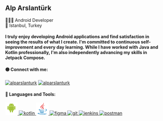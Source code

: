 <h2 align="left">Alp Arslantürk</h2>
👨🏻‍💻 Android Developer<br> 
📍 Istanbul, Turkey 
<h4 align="left">I truly enjoy developing Android applications and find satisfaction in seeing the results of what I create. I'm committed to continuous self-improvement and every day learning. While I have worked with Java and Kotlin professionally, I'm also independently advancing my skills in Jetpack Compose.</h4>
<h4 align="left">🟡 Connect with me:</h4>
<p align="left">
<a href="https://linkedin.com/in/alparslanturk" target="blank"><img align="center" src="https://raw.githubusercontent.com/rahuldkjain/github-profile-readme-generator/master/src/images/icons/Social/linked-in-alt.svg" alt="alparslanturk" height="30" width="40" /></a>
<a href="https://medium.com/alparslanturk" target="blank"><img align="center" src="https://raw.githubusercontent.com/rahuldkjain/github-profile-readme-generator/master/src/images/icons/Social/medium.svg" alt="alparslanturk" height="30" width="40" /></a>
</p>
<h4 align="left">🔵 Languages and Tools:</h4>
<p align="left"> <a href="https://developer.android.com" target="_blank" rel="noreferrer"> <img src="https://raw.githubusercontent.com/devicons/devicon/master/icons/android/android-original-wordmark.svg" alt="android" width="40" height="40"/> </a> <a href="https://kotlinlang.org" target="_blank" rel="noreferrer"> <img src="https://www.vectorlogo.zone/logos/kotlinlang/kotlinlang-icon.svg" alt="kotlin" width="40" height="40"/> </a> <a href="https://www.java.com" target="_blank" rel="noreferrer"> <img src="https://raw.githubusercontent.com/devicons/devicon/master/icons/java/java-original.svg" alt="java" width="40" height="40"/> </a> <a href="https://www.figma.com/" target="_blank" rel="noreferrer"> <img src="https://www.vectorlogo.zone/logos/figma/figma-icon.svg" alt="figma" width="40" height="40"/> </a> <a href="https://git-scm.com/" target="_blank" rel="noreferrer"> <img src="https://www.vectorlogo.zone/logos/git-scm/git-scm-icon.svg" alt="git" width="40" height="40"/> </a> <a href="https://www.jenkins.io" target="_blank" rel="noreferrer"> <img src="https://www.vectorlogo.zone/logos/jenkins/jenkins-icon.svg" alt="jenkins" width="40" height="40"/> </a>  <a href="https://postman.com" target="_blank" rel="noreferrer"> <img src="https://d3sxshmncs10te.cloudfront.net/icon/free/svg/2945092.svg?token=eyJhbGciOiJoczI1NiIsImtpZCI6ImRlZmF1bHQifQ__.eyJpc3MiOiJkM3N4c2htbmNzMTB0ZS5jbG91ZGZyb250Lm5ldCIsImV4cCI6MTc0NDM2ODQ0NCwicSI6bnVsbCwiaWF0IjoxNzQ0MTA5MjQ0fQ__.bb7b740be165865b00342bdb6753b2210bbb9f92a309b8a0698328f054fa2ffa" alt="postman" width="40" height="40"/> </a> </p>

